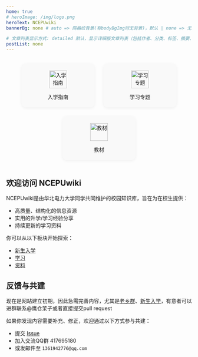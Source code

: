 ```yaml
---
home: true
# heroImage: /img/logo.png
heroText: NCEPUwiki
bannerBg: none # auto => 网格纹背景(有bodyBgImg时无背景)，默认 | none => 无 | '大图地址' | background: 自定义背景样式       提示：如发现文本颜色不适应你的背景时可以到palette.styl修改$bannerTextColor变量

# 文章列表显示方式: detailed 默认，显示详细版文章列表（包括作者、分类、标签、摘要、分页等）| simple => 显示简约版文章列表（仅标题和日期）| none 不显示文章列表
postList: none
---
```


<style>
.feature-grid {
  display: flex;
  flex-wrap: wrap;
  gap: 1.5rem;
  justify-content: center;
  padding: 1rem 0;
}

.feature-item {
  display: flex;
  flex-direction: column;
  align-items: center;
  width: 160px;
  text-align: center;
  padding: 1.2rem;
  border-radius: 12px;
  transition: all 0.3s ease;
  background-color: #f9f9f9;
  box-shadow: 0 2px 8px rgba(0, 0, 0, 0.06);
  text-decoration: none;
  color: inherit;
}

.feature-item:hover {
  transform: translateY(-5px) scale(1.03);
  box-shadow: 0 6px 20px rgba(0, 0, 0, 0.15);
  background-color: #ffffff;
}

.feature-item img {
  width: 48px;
  height: 48px;
  margin-bottom: 0.8rem;
  pointer-events: none;
}
</style>

<div class="feature-grid">
  <a class="feature-item" href="/categories/?category=%E6%96%B0%E7%94%9F">
    <img src="/img/school.svg" alt="入学指南">
    <div>入学指南</div>
  </a>
  <a class="feature-item" href="/categories/?category=学习专题">
    <img src="/img/gate.png" alt="学习专题">
    <div>学习专题</div>
  </a>
  <a class="feature-item" href="/categories/?category=教材">
    <img src="/img/book.png" alt="教材">
    <div>教材</div>
  </a>
</div>



## 欢迎访问 NCEPUwiki

NCEPUwiki是由华北电力大学同学共同维护的校园知识库，旨在为在校生提供：

- 高质量、结构化的信息资源  
- 实用的升学/学习经验分享  
- 持续更新的学习资料

你可以从以下板块开始探索：

- [新生入学](/categories/?category=%E6%96%B0%E7%94%9F)
- [学习](/pages/postgraduate-path/)
- [资料](/pages/learning-resources/)

## 反馈与共建

现在是网站建立初期，因此急需完善内容，尤其是[老乡群](/pages/fellowvillagers)、[新生入学](/pages/enterschool)，有意者可以进群联系@鹰仓茉子或者直接提交pull request

如果你发现内容需要补充、修正，欢迎通过以下方式参与共建：

- 提交 [Issue](https://github.com/NCEPUwiki/NCEPUwiki/issues)
- 加入交流QQ群 417695180
- 或发邮件至 `1361942776@qq.com`
